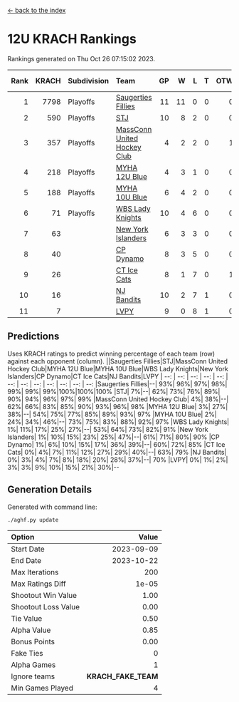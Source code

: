 [<- back to the index](readme.md)
# 12U KRACH Rankings
Rankings generated on Thu Oct 26 07:15:02 2023.

Rank|KRACH|Subdivision|Team|GP|W|L|T|OTW|OTL|SoS|Exp Wins|Win Diff
---:|---:|:---|:---|---:|---:|---:|---:|---:|---:|---:|---:|---:
1|7798|Playoffs|[Saugerties Fillies](https://gamesheetstats.com/seasons/3663/teams/140805/schedule)|11|11|0|0|0|0|108|11.8|-0.0
2|590|Playoffs|[STJ](https://gamesheetstats.com/seasons/3663/teams/140792/schedule)|10|8|2|0|0|0|797|8.9|0.0
3|357|Playoffs|[MassConn United Hockey Club](https://gamesheetstats.com/seasons/3663/teams/140797/schedule)|4|2|2|0|1|0|1737|2.9|0.0
4|218|Playoffs|[MYHA 12U Blue](https://gamesheetstats.com/seasons/3663/teams/140799/schedule)|4|3|1|0|0|1|99|3.9|0.0
5|188|Playoffs|[MYHA 10U Blue](https://gamesheetstats.com/seasons/3663/teams/140806/schedule)|6|4|2|0|0|0|189|4.9|0.0
6|71|Playoffs|[WBS Lady Knights](https://gamesheetstats.com/seasons/3663/teams/140808/schedule)|10|4|6|0|0|0|2271|4.9|0.0
7|63||[New York Islanders](https://gamesheetstats.com/seasons/3663/teams/140809/schedule)|6|3|3|0|0|0|154|3.9|0.0
8|40||[CP Dynamo](https://gamesheetstats.com/seasons/3663/teams/140802/schedule)|8|3|5|0|0|1|987|3.9|0.0
9|26||[CT Ice Cats](https://gamesheetstats.com/seasons/3663/teams/140801/schedule)|8|1|7|0|1|0|1922|1.9|0.0
10|16||[NJ Bandits](https://gamesheetstats.com/seasons/3663/teams/140807/schedule)|10|2|7|1|0|0|1451|3.4|0.0
11|7||[LVPY](https://gamesheetstats.com/seasons/3663/teams/140804/schedule)|9|0|8|1|0|0|942|1.4|0.0

## Predictions
Uses KRACH ratings to predict winning percentage of each team (row) against each opponent (column).
||Saugerties Fillies|STJ|MassConn United Hockey Club|MYHA 12U Blue|MYHA 10U Blue|WBS Lady Knights|New York Islanders|CP Dynamo|CT Ice Cats|NJ Bandits|LVPY
| --: | --: | --: | --: | --: | --: | --: | --: | --: | --: | --: | --: 
|Saugerties Fillies|--| 93%| 96%| 97%| 98%| 99%| 99%| 99%|100%|100%|100%
|STJ|  7%|--| 62%| 73%| 76%| 89%| 90%| 94%| 96%| 97%| 99%
|MassConn United Hockey Club|  4%| 38%|--| 62%| 66%| 83%| 85%| 90%| 93%| 96%| 98%
|MYHA 12U Blue|  3%| 27%| 38%|--| 54%| 75%| 77%| 85%| 89%| 93%| 97%
|MYHA 10U Blue|  2%| 24%| 34%| 46%|--| 73%| 75%| 83%| 88%| 92%| 97%
|WBS Lady Knights|  1%| 11%| 17%| 25%| 27%|--| 53%| 64%| 73%| 82%| 91%
|New York Islanders|  1%| 10%| 15%| 23%| 25%| 47%|--| 61%| 71%| 80%| 90%
|CP Dynamo|  1%|  6%| 10%| 15%| 17%| 36%| 39%|--| 60%| 72%| 85%
|CT Ice Cats|  0%|  4%|  7%| 11%| 12%| 27%| 29%| 40%|--| 63%| 79%
|NJ Bandits|  0%|  3%|  4%|  7%|  8%| 18%| 20%| 28%| 37%|--| 70%
|LVPY|  0%|  1%|  2%|  3%|  3%|  9%| 10%| 15%| 21%| 30%|--

## Generation Details

Generated with command line:
```
./aghf.py update
```

| Option | Value |
| :----- | ----: |
| Start Date | 2023-09-09 |
| End Date | 2023-10-22 |
| Max Iterations | 200 |
| Max Ratings Diff | 1e-05 |
| Shootout Win Value | 1.00 |
| Shootout Loss Value | 0.00 |
| Tie Value | 0.50 |
| Alpha Value | 0.85 |
| Bonus Points | 0.00 |
| Fake Ties | 0 |
| Alpha Games | 1 |
| Ignore teams | __KRACH_FAKE_TEAM__ |
| Min Games Played | 4 |

